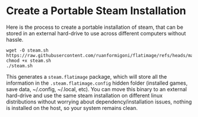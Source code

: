 # Create a Portable Steam Installation

Here is the process to create a portable installation of steam, that can be
stored in an external hard-drive to use across different computers without
hassle.

```
wget -O steam.sh https://raw.githubusercontent.com/ruanformigoni/flatimage/refs/heads/master/examples/steam.sh
chmod +x steam.sh
./steam.sh
```

This generates a `steam.flatimage` package, which will store all the information in the
`.steam.flatimage.config` hidden folder (installed games, save data, ~/.config,
~/.local, etc). You can move this binary to an external hard-drive and use the
same steam installation on different linux distributions without worrying about
dependency/installation issues, nothing is installed on the host, so your system
remains clean.
